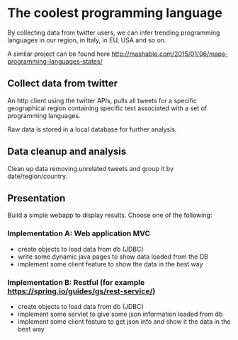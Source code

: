 # The coolest programming language

By collecting data from twitter users, we can
infer trending programming languages in our region,
in Italy, in EU, USA and so on.

A similar project can be found here http://mashable.com/2015/01/06/maps-programming-languages-states/


## Collect data from twitter

An http client using the twitter APIs, pulls all tweets
for a specific geographical region containing specific
text associated with a set of programming languages.

Raw data is stored in a local database for further analysis.


## Data cleanup and analysis

Clean up data removing unrelated tweets and group it by date/region/country.


## Presentation

Build a simple webapp to display results. Choose one of the following:

### Implementation A: Web application MVC

- create objects to load data from db (JDBC)
- write some dynamic java pages to show data loaded from the DB 
- implement some client feature to show the data in the best way 

### Implementation B: Restful (for example https://spring.io/guides/gs/rest-service/)

- create objects to load data from db (JDBC)
- implement some servlet to give some json information loaded from db 
- implement some client feature to get json info and show it the data in the best way